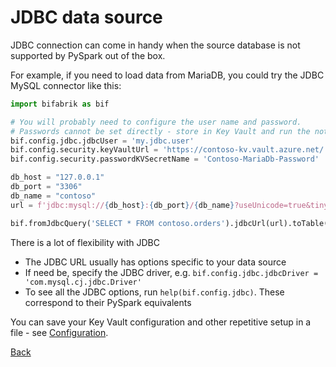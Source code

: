 # JDBC data source

JDBC connection can come in handy when the source database is not supported by PySpark out of the box.

For example, if you need to load data from MariaDB, you could try the JDBC MySQL connector like this:

```python
import bifabrik as bif

# You will probably need to configure the user name and password.
# Passwords cannot be set directly - store in Key Vault and run the notebook with sufficient permissions.
bif.config.jdbc.jdbcUser = 'my.jdbc.user'
bif.config.security.keyVaultUrl = 'https://contoso-kv.vault.azure.net/'
bif.config.security.passwordKVSecretName = 'Contoso-MariaDb-Password'

db_host = "127.0.0.1"
db_port = "3306"
db_name = "contoso"
url = f'jdbc:mysql://{db_host}:{db_port}/{db_name}?useUnicode=true&tinyInt1isBit=FALSE&useLegacyDatetimeCode=false'

bif.fromJdbcQuery('SELECT * FROM contoso.orders').jdbcUrl(url).toTable('MariaDB_Orders').run()
```

There is a lot of flexibility with JDBC
 - The JDBC URL usually has options specific to your data source
 - If need be, specify the JDBC driver, e.g. `bif.config.jdbc.jdbcDriver = 'com.mysql.cj.jdbc.Driver'`
 - To see all the JDBC options, run `help(bif.config.jdbc)`. These correspond to their PySpark equivalents

You can save your Key Vault configuration and other repetitive setup in a file - see [Configuration](configuration.md).

[Back](../index.md)
